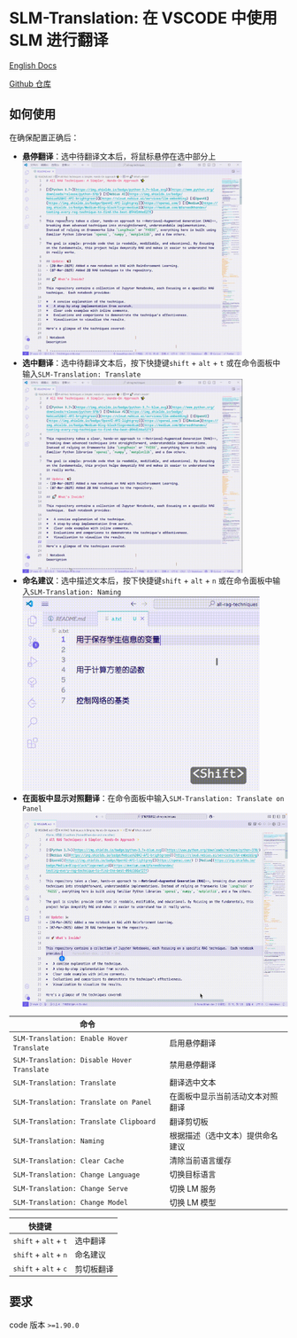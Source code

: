 # SLM-Translation: 在 VSCODE 中使用 SLM 进行翻译

[English Docs](README_EN.md)

[Github 仓库](https://github.com/16-34/SLM-Translation)

## 如何使用

在确保配置正确后：

-   **悬停翻译**：选中待翻译文本后，将鼠标悬停在选中部分上
    <img src="./example/HoverTranslation.gif" height=350px>
-   **选中翻译**：选中待翻译文本后，按下快捷键`shift` + `alt` + `t` 或在命令面板中输入`SLM-Translation: Translate`
    <img src="./example/Translation.gif" height=350px>
-   **命名建议**：选中描述文本后，按下快捷键`shift` + `alt` + `n` 或在命令面板中输入`SLM-Translation: Naming`
    <img src="./example/NamingSuggestion.gif" height=350px>
-   **在面板中显示对照翻译**：在命令面板中输入`SLM-Translation: Translate on Panel`
    <img src="./example/TranslateOnPanel.gif" height=350px>

| 命令                                       |                                  |
| ------------------------------------------ | -------------------------------- |
| `SLM-Translation: Enable Hover Translate`  | 启用悬停翻译                     |
| `SLM-Translation: Disable Hover Translate` | 禁用悬停翻译                     |
| `SLM-Translation: Translate`               | 翻译选中文本                     |
| `SLM-Translation: Translate on Panel`      | 在面板中显示当前活动文本对照翻译 |
| `SLM-Translation: Translate Clipboard`     | 翻译剪切板                       |
| `SLM-Translation: Naming`                  | 根据描述（选中文本）提供命名建议 |
| `SLM-Translation: Clear Cache`             | 清除当前语言缓存                 |
| `SLM-Translation: Change Language`         | 切换目标语言                     |
| `SLM-Translation: Change Serve`            | 切换 LM 服务                     |
| `SLM-Translation: Change Model`            | 切换 LM 模型                     |

| 快捷键                |            |
| --------------------- | ---------- |
| `shift` + `alt` + `t` | 选中翻译   |
| `shift` + `alt` + `n` | 命名建议   |
| `shift` + `alt` + `c` | 剪切板翻译 |

## 要求

code 版本 `>=1.90.0`
